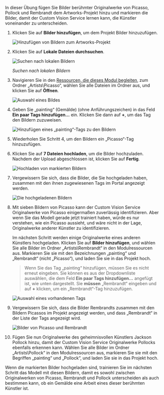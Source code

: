In dieser Übung fügen Sie Bilder berühmter Originalwerke von Picasso, Pollock und Rembrandt dem Artworks-Projekt hinzu und markieren die Bilder, damit der Custom Vision Service lernen kann, die Künstler voneinander zu unterscheiden.

1. Klicken Sie auf **Bilder hinzufügen**, um dem Projekt Bilder hinzuzufügen.

    ![Hinzufügen von Bildern zum Artworks-Projekt](../media/2-portal-click-add-images.png)

1. Klicken Sie auf **Lokale Dateien durchsuchen**.

    ![Suchen nach lokalen Bildern](../media/2-portal-click-browse-local-files.png)

    _Suchen nach lokalen Bildern_

1. Navigieren Sie in den [Ressourcen, die dieses Modul begleiten](https://a4r.blob.core.windows.net/public/cvs-resources.zip), zum Ordner „Artists\Picasso“, wählen Sie alle Dateien im Ordner aus, und klicken Sie auf **Öffnen**.

    ![Auswahl eines Bildes](../media/2-fe-browse-picasso-01.png)

1. Geben Sie „painting“ (Gemälde) (ohne Anführungszeichen) in das Feld **Ein paar Tags hinzufügen...** ein. Klicken Sie dann auf **+**, um das Tag den Bildern zuzuweisen.

    ![Hinzufügen eines „painting“-Tags zu den Bildern](../media/2-portal-add-tags-01.png)

1. Wiederholen Sie Schritt 4, um den Bildern ein „Picasso“-Tag hinzuzufügen.

1. Klicken Sie auf **7 Dateien hochladen**, um die Bilder hochzuladen. Nachdem der Upload abgeschlossen ist, klicken Sie auf **Fertig**.

    ![Hochladen von markierten Bildern](../media/2-upload-picasso-images.png)

1. Vergewissern Sie sich, dass die Bilder, die Sie hochgeladen haben, zusammen mit den ihnen zugewiesenen Tags im Portal angezeigt werden.

    ![Die hochgeladenen Bildern](../media/2-portal-tagged-01.png)

1. Mit sieben Bildern von Picasso kann der Custom Vision Service Originalwerke von Picasso einigermaßen zuverlässig identifizieren. Aber wenn Sie das Modell gerade jetzt trainiert haben, würde es nur verstehen, wie ein Picasso aussieht, und wäre nicht in der Lage, Originalwerke anderer Künstler zu identifizieren.

    Im nächsten Schritt werden einige Originalwerke eines anderen Künstlers hochgeladen. Klicken Sie auf **Bilder hinzufügen**, und wählen Sie alle Bilder im Ordner „Artists\Rembrandt“ in den Modulressourcen aus. Markieren Sie sie mit den Bezeichnungen „painting“ und „Rembrandt“ (nicht „Picasso“), und laden Sie sie in das Projekt hoch.

    > Wenn Sie das Tag „painting“ hinzufügen, müssen Sie es nicht erneut eingeben. Sie können es aus der Dropdownliste auswählen, die dem Feld **Ein paar Tags hinzufügen...** angefügt ist, wie unten dargestellt. Sie **müssen** „Rembrandt“ eingeben und auf **+** klicken, um ein „Rembrandt“-Tag hinzuzufügen.

    ![Auswahl eines vorhandenen Tags](../media/2-select-painting-tag.png)

1. Vergewissern Sie sich, dass die Bilder Rembrandts zusammen mit den Bildern Picassos im Projekt angezeigt werden, und dass „Rembrandt“ in der Liste der Tags angezeigt wird.

    ![Bilder von Picasso und Rembrandt](../media/2-portal-tagged-02.png)

1. Fügen Sie nun Originalwerke des geheimnisvollen Künstlers Jackson Pollock hinzu, damit der Custom Vision Service Originalwerke Pollocks ebenfalls erkennen kann. Wählen Sie alle Bilder im Ordner „Artists\Pollock“ in den Modulressourcen aus, markieren Sie sie mit den Begriffen „painting“ und „Pollock“, und laden Sie sie in das Projekt hoch.

Wenn die markierten Bilder hochgeladen sind, trainieren Sie im nächsten Schritt das Modell mit diesen Bildern, damit es sowohl zwischen Originalwerken von Picasso, Rembrandt und Pollock unterscheiden als auch bestimmen kann, ob ein Gemälde eine Arbeit eines dieser berühmten Künstler ist.